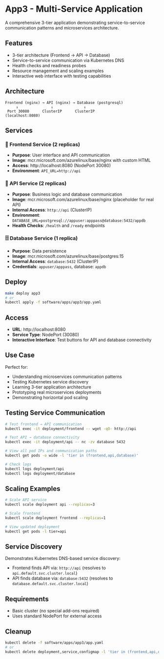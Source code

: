# App3 - Multi-Service Application

A comprehensive 3-tier application demonstrating service-to-service communication patterns and microservices architecture.

## Features
- 3-tier architecture (Frontend → API → Database)
- Service-to-service communication via Kubernetes DNS
- Health checks and readiness probes
- Resource management and scaling examples
- Interactive web interface with testing capabilities

## Architecture

```
Frontend (nginx) → API (nginx) → Database (postgresql)
     ↓               ↓              ↓
 Port 30080      ClusterIP      ClusterIP
(localhost:8080)
```

## Services

### 🎨 Frontend Service (2 replicas)
- **Purpose**: User interface and API communication
- **Image**: mcr.microsoft.com/azurelinux/base/nginx with custom HTML
- **Access**: http://localhost:8080 (NodePort 30080)
- **Environment**: `API_URL=http://api`

### 🔌 API Service (2 replicas)
- **Purpose**: Business logic and database communication  
- **Image**: mcr.microsoft.com/azurelinux/base/nginx (placeholder for real API)
- **Internal Access**: `http://api` (ClusterIP)
- **Environment**: `DATABASE_URL=postgresql://appuser:apppass@database:5432/appdb`
- **Health Checks**: `/health` and `/ready` endpoints

### 🗄️ Database Service (1 replica)
- **Purpose**: Data persistence
- **Image**: mcr.microsoft.com/azurelinux/base/postgres:15
- **Internal Access**: `database:5432` (ClusterIP)
- **Credentials**: `appuser/apppass`, database: `appdb`

## Deploy

```bash
make deploy app3
# or
kubectl apply -f software/apps/app3/app.yaml
```

## Access
- **URL**: http://localhost:8080
- **Service Type**: NodePort (30080)
- **Interactive Interface**: Test buttons for API and database connectivity

## Use Case
Perfect for:
- Understanding microservices communication patterns
- Testing Kubernetes service discovery
- Learning 3-tier application architecture
- Prototyping real microservices deployments
- Demonstrating horizontal pod scaling

## Testing Service Communication

```bash
# Test frontend → API communication
kubectl exec -it deployment/frontend -- wget -qO- http://api

# Test API → database connectivity  
kubectl exec -it deployment/api -- nc -zv database 5432

# View all pod IPs and communication paths
kubectl get pods -o wide -l 'tier in (frontend,api,database)'

# Check logs
kubectl logs deployment/api  
kubectl logs deployment/database
```

## Scaling Examples

```bash
# Scale API service
kubectl scale deployment api --replicas=3

# Scale frontend
kubectl scale deployment frontend --replicas=1  

# View updated deployment
kubectl get pods -l tier=api
```

## Service Discovery

Demonstrates Kubernetes DNS-based service discovery:
- Frontend finds API via: `http://api` (resolves to `api.default.svc.cluster.local`)
- API finds database via: `database:5432` (resolves to `database.default.svc.cluster.local`)

## Requirements
- Basic cluster (no special add-ons required)
- Uses standard NodePort for external access

## Cleanup

```bash
kubectl delete -f software/apps/app3/app.yaml
# or
kubectl delete deployment,service,configmap -l 'tier in (frontend,api,database)'
```